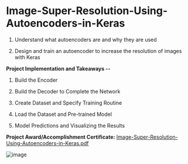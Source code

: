 # Image-Super-Resolution-Using-Autoencoders-in-Keras

1. Understand what autoencoders are and why they are used

2. Design and train an autoencoder to increase the resolution of images with Keras



**Project Implementation and Takeaways --**

1. Build the Encoder

2. Build the Decoder to Complete the Network

3. Create Dataset and Specify Training Routine

4. Load the Dataset and Pre-trained Model

5. Model Predictions and Visualizing the Results



**Project Award/Accomplishment Certificate:**
[Image-Super-Resolution-Using-Autoencoders-in-Keras.pdf](https://github.com/Pikachu0405/Image-Super-Resolution-Using-Autoencoders-in-Keras/files/7636097/Image-Super-Resolution-Using-Autoencoders-in-Keras.pdf)

![image](https://user-images.githubusercontent.com/93926742/144287512-7c92d47a-1f46-4e77-91ad-c3a19f68312d.png)
